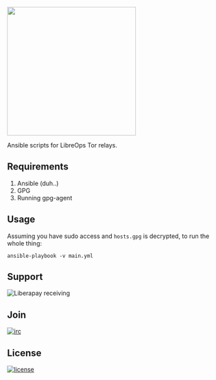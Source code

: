 <a href="https://libreops.cc"><img src="https://libreops.cc/static/img/libreops.svg" width="300"></a>

Ansible scripts for LibreOps Tor relays.

## Requirements

1. Ansible (duh..)
2. GPG
3. Running gpg-agent

## Usage

Assuming you have sudo access and `hosts.gpg` is decrypted, to run the whole thing:

```
ansible-playbook -v main.yml
```

## Support

![Liberapay receiving](https://img.shields.io/liberapay/receives/libreops.svg)

## Join

[![irc](https://img.shields.io/badge/Matrix-%23libreops:matrix.org-blue.svg)](https://riot.im/app/#/room/#libreops:matrix.org)

## License

[![license](https://img.shields.io/badge/license-AGPL%203.0-6672D8.svg)](LICENSE)
